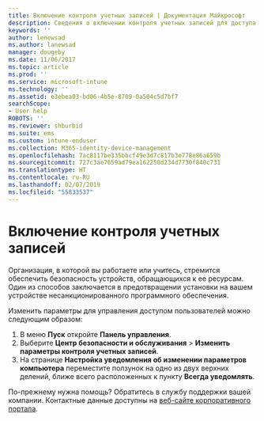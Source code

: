 ```yaml
---
title: Включение контроля учетных записей | Документация Майкрософт
description: Сведения о включении контроля учетных записей для доступа к ресурсам организации.
keywords: ''
author: lenewsad
ms.author: lanewsad
manager: dougeby
ms.date: 11/06/2017
ms.topic: article
ms.prod: ''
ms.service: microsoft-intune
ms.technology: ''
ms.assetid: e3ebea03-bd06-4b5e-8709-0a504c5d7bf7
searchScope:
- User help
ROBOTS: ''
ms.reviewer: shburbid
ms.suite: ems
ms.custom: intune-enduser
ms.collection: M365-identity-device-management
ms.openlocfilehash: 7ac8117be335bbcf49e3d7c817b3e778e86a659b
ms.sourcegitcommit: 727c3ae7659ad79ea162250d234d7730f840c731
ms.translationtype: HT
ms.contentlocale: ru-RU
ms.lasthandoff: 02/07/2019
ms.locfileid: "55833537"
---
```

# <a name="how-to-enable-user-access-control"></a>Включение контроля учетных записей

Организация, в которой вы работаете или учитесь, стремится обеспечить безопасность устройств, обращающихся к ее ресурсам. Один из способов заключается в предотвращении установки на вашем устройстве несанкционированного программного обеспечения.

Изменить параметры для управления доступом пользователей можно следующим образом:

1. В меню **Пуск** откройте **Панель управления**.
2. Выберите **Центр безопасности и обслуживания** > **Изменить параметры контроля учетных записей**.
3. На странице **Настройка уведомления об изменении параметров компьютера** переместите ползунок на одно из двух верхних делений, ближе всего расположенных к пункту **Всегда уведомлять**.

По-прежнему нужна помощь? Обратитесь в службу поддержки вашей компании. Контактные данные доступны на [веб-сайте корпоративного портала](https://go.microsoft.com/fwlink/?linkid=2010980).
